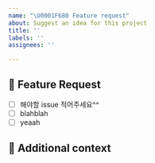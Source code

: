 ```yaml
---
name: "\U0001F680 Feature request"
about: Suggest an idea for this project
title: ''
labels: ''
assignees: ''

---
```


## 🚀 Feature Request

- [ ] 해야할 issue 적어주세요^^
- [ ] blahblah
- [ ] yeaah

## 📎 Additional context

<!-- Add any other context or screenshots about the feature request here. -->
